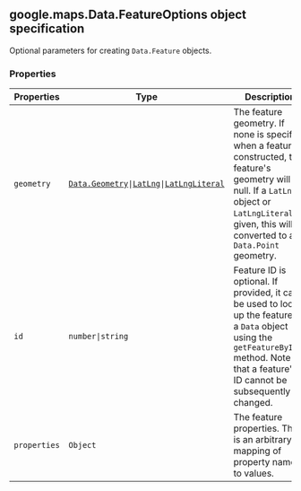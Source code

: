 <h2 id="Data.FeatureOptions">
google.maps.Data.FeatureOptions
object specification
</h2><p>Optional parameters for creating <code>Data.Feature</code> objects.</p><h3 id="devsite_header_32">Properties</h3><table summary="interface Data.FeatureOptions - Properties" width="100%">
<thead>
<tr><th>Properties</th>
<th>Type</th>
<th>Description</th>
</tr></thead>
<tbody>
<tr>
<td><code>geometry</code></td>
<td><code><a href="https://github.com/amenadiel/google-maps-documentation/blob/master/docs/google.maps.Data.Geometry.md">Data.Geometry</a>|<a href="https://github.com/amenadiel/google-maps-documentation/blob/master/docs/google.maps.LatLng.md">LatLng</a>|<a href="https://github.com/amenadiel/google-maps-documentation/blob/master/docs/google.maps.LatLngLiteral.md">LatLngLiteral</a></code></td>
<td>The feature geometry. If none is specified when a feature is constructed, the feature's geometry will be null. If a <code>LatLng</code> object or <code>LatLngLiteral</code> is given, this will be converted to a <code>Data.Point</code> geometry.</td>
</tr>
<tr>
<td><code>id</code></td>
<td><code>number|string</code></td>
<td>Feature ID is optional. If provided, it can be used to look up the feature in a <code>Data</code> object using the <code>getFeatureById()</code> method. Note that a feature's ID cannot be subsequently changed.</td>
</tr>
<tr>
<td><code>properties</code></td>
<td><code>Object</code></td>
<td>The feature properties. This is an arbitrary mapping of property names to values.</td>
</tr>
</tbody>
</table>